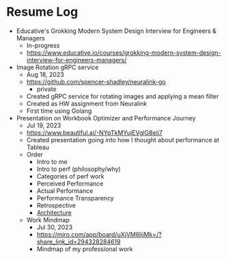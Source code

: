 # Resume Log

- Educative's Grokking Modern System Design Interview for Engineers & Managers
  - In-progress
  - https://www.educative.io/courses/grokking-modern-system-design-interview-for-engineers-managers/
- Image Rotation gRPC service
  - Aug 18, 2023
  - https://github.com/spencer-shadley/neuralink-go
    - private
  - Created gRPC service for rotating images and applying a mean filter
  - Created as HW assignment from Neuralink
  - First time using Golang
- Presentation on Workbook Optimizer and Performance Journey
  - Jul 19, 2023
  - https://www.beautiful.ai/-NYpTkMYujEVglG8eii7
  - Created presentation going into how I thought about performance at Tableau
  - Order
    - Intro to me
    - Intro to perf (philosophy/why)
    - Categories of perf work
    - Perceived Performance
    - Actual Performance
    - Performance Transparency
    - Retrospective
    - [Architecture](https://miro.com/app/board/uXjVM6lijMk=/?share_link_id=294328284619)
  - Work Mindmap
    - Jul 30, 2023
    - https://miro.com/app/board/uXjVM6lijMk=/?share_link_id=294328284619
    - Mindmap of my professional work